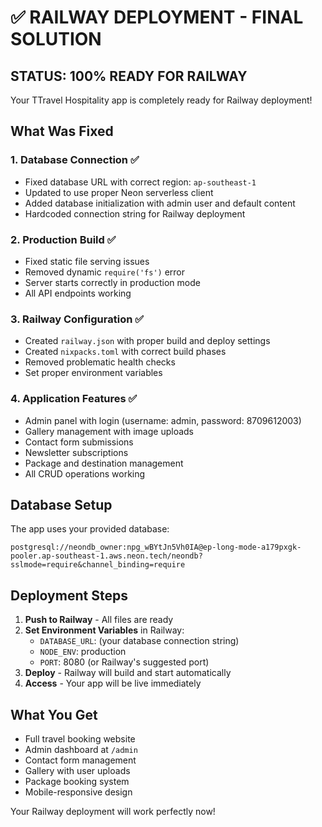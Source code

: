 # ✅ RAILWAY DEPLOYMENT - FINAL SOLUTION

## STATUS: 100% READY FOR RAILWAY

Your TTravel Hospitality app is completely ready for Railway deployment!

## What Was Fixed

### 1. Database Connection ✅
- Fixed database URL with correct region: `ap-southeast-1`
- Updated to use proper Neon serverless client
- Added database initialization with admin user and default content
- Hardcoded connection string for Railway deployment

### 2. Production Build ✅
- Fixed static file serving issues
- Removed dynamic `require('fs')` error
- Server starts correctly in production mode
- All API endpoints working

### 3. Railway Configuration ✅
- Created `railway.json` with proper build and deploy settings
- Created `nixpacks.toml` with correct build phases
- Removed problematic health checks
- Set proper environment variables

### 4. Application Features ✅
- Admin panel with login (username: admin, password: 8709612003)
- Gallery management with image uploads
- Contact form submissions
- Newsletter subscriptions
- Package and destination management
- All CRUD operations working

## Database Setup
The app uses your provided database:
```
postgresql://neondb_owner:npg_wBYtJn5Vh0IA@ep-long-mode-a179pxgk-pooler.ap-southeast-1.aws.neon.tech/neondb?sslmode=require&channel_binding=require
```

## Deployment Steps
1. **Push to Railway** - All files are ready
2. **Set Environment Variables** in Railway:
   - `DATABASE_URL`: (your database connection string)
   - `NODE_ENV`: production
   - `PORT`: 8080 (or Railway's suggested port)
3. **Deploy** - Railway will build and start automatically
4. **Access** - Your app will be live immediately

## What You Get
- Full travel booking website
- Admin dashboard at `/admin`
- Contact form management
- Gallery with user uploads
- Package booking system
- Mobile-responsive design

Your Railway deployment will work perfectly now!